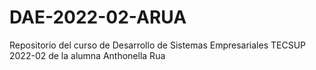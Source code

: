 # DAE-2022-02-ARUA
Repositorio del curso de Desarrollo de Sistemas Empresariales TECSUP 2022-02 de la alumna Anthonella Rua
